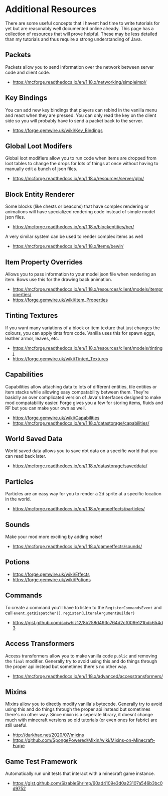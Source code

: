 # Additional Resources

There are some useful concepts that i havent had time to write tutorials for yet but are reasonably well documented online already. This page has a collection of resources that will prove helpful. These may be less detailed than my tutorials and thus require a strong understanding of Java. 

## Packets

Packets allow you to send information over the network between server code and client code. 

- https://mcforge.readthedocs.io/en/1.18.x/networking/simpleimpl/

## Key Bindings

You can add new key bindings that players can rebind in the vanilla menu and react when they are pressed. You can only read the key on the client side so you will probably have to send a packet back to the server. 

- https://forge.gemwire.uk/wiki/Key_Bindings

## Global Loot Modifers

Global loot modifiers allow you to run code when items are dropped from loot tables to change the drops for lots of things at once without having to manually edit a bunch of json files. 

- https://mcforge.readthedocs.io/en/1.18.x/resources/server/glm/

## Block Entity Renderer

Some blocks (like chests or beacons) that have complex rendering or animations will have specialized rendering code instead of simple model json files. 

- https://mcforge.readthedocs.io/en/1.18.x/blockentities/ber/

A very similar system can be used to render complex items as well 

- https://mcforge.readthedocs.io/en/1.18.x/items/bewlr/

## Item Property Overrides

Allows you to pass information to your model json file when rendering an item. Bows use this for the drawing back animation. 

- https://mcforge.readthedocs.io/en/1.18.x/resources/client/models/itemproperties/
- https://forge.gemwire.uk/wiki/Item_Properties

## Tinting Textures

If you want many variations of a block or item texture that just changes the colours, you can apply tints from code. Vanilla uses this for spawn eggs, leather armor, leaves, etc. 

- https://mcforge.readthedocs.io/en/1.18.x/resources/client/models/tinting/
- https://forge.gemwire.uk/wiki/Tinted_Textures

## Capabilities

Capabilities allow attaching data to lots of different entities, tile entities or item stacks while allowing easy compatability between them. They're basiclly an over complicated version of Java's Interfaces designed to make mod compatability easier. Forge gives you a few for storing items, fluids and RF but you can make your own as well. 

- https://forge.gemwire.uk/wiki/Capabilities
- https://mcforge.readthedocs.io/en/1.18.x/datastorage/capabilities/

## World Saved Data

World saved data allows you to save nbt data on a specific world that you can read back later. 

- https://mcforge.readthedocs.io/en/1.18.x/datastorage/saveddata/

## Particles 

Particles are an easy way for you to render a 2d sprite at a specific location in the world. 

- https://mcforge.readthedocs.io/en/1.18.x/gameeffects/particles/

## Sounds

Make your mod more exciting by adding noise!

- https://mcforge.readthedocs.io/en/1.18.x/gameeffects/sounds/

## Potions 

- https://forge.gemwire.uk/wiki/Effects
- https://forge.gemwire.uk/wiki/Potions

## Commands

To create a command you'll have to listen to the `RegisterCommandsEvent` and call `event.getDispatcher().register(LiteralArgumentBuilder)`

- https://gist.github.com/sciwhiz12/8b258d493c764d2cf009e121bdc654d3

## Access Transformers

Access transformers allow you to make vanilla code `public` and removing the `final` modifier. Generally try to avoid using this and do things through the proper api instead but sometimes there's no other way. 

- https://mcforge.readthedocs.io/en/1.18.x/advanced/accesstransformers/

## Mixins

Mixins allow you to directly modify vanilla's bytecode. Generally try to avoid using this and do things through the proper api instead but sometimes there's no other way. Since mixin is a seperate library, it doesnt change much with minecraft versions so old tutorials (or even ones for fabric) are still useful. 

- http://darkhax.net/2020/07/mixins
- https://github.com/SpongePowered/Mixin/wiki/Mixins-on-Minecraft-Forge

## Game Test Framework

Automatically run unit tests that interact with a minecraft game instance. 

- https://gist.github.com/SizableShrimp/60ad4109e3d0a23107a546b3bc0d9752
